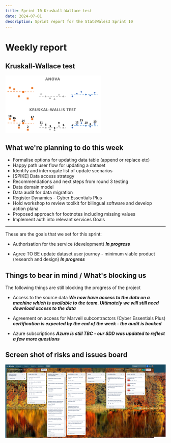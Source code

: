 ```yaml
---
title: Sprint 10 Kruskall-Wallace test 
date: 2024-07-01
description: Sprint report for the StatsWales3 Sprint 10
---
```


Weekly report
=============

Kruskall-Wallace test
------------------------------

![Kruskal-Wallace](KruskalWallis.png)

What we're planning to do this week
-----------------------------------

- Formalise options for updating data table (append or replace etc)
- Happy path user flow for updating a dataset 
- Identify and interrogate list of update scenarios
- [SPIKE] Data access strategy
- Recommendations and next steps from round 3 testing
- Data domain model
- Data audit for data migration 
- Register Dynamics - Cyber Essentials Plus
- Hold workshop to review toolkit for bilingual software and develop action plana
- Proposed approach for footnotes including missing values
- Implement auth into relevant services
  Goals

-----------------------------------

These are the goals that we set for this sprint:

- Authorisation for the service (development)
  <span class="badge bg-info">_**In progress**_</span>

- Agree TO BE update dataset user journey - minimum viable product (research
  and design)
  <span class="badge bg-info">_**In progress**_</span>

Things to bear in mind / What's blocking us
-------------------------------------------

The following things are still blocking the progress of the project

- Access to the source data
  ***We now have access to the data on a machine which is available to the team. Ultimately we will still need download access to the data***

- Agreement on access for Marvell subcontractors (Cyber Essentials Plus)
  ***certification is expected by the end of the week - the audit is booked***

- Azure subscriptions
  ***Azure is still TBC - our SDD was updated to reflect a few more questions***

Screen shot of risks and issues board
-------------------------------------

![Screenshot of risks and issues board](risksAndIssues20240701.png)
